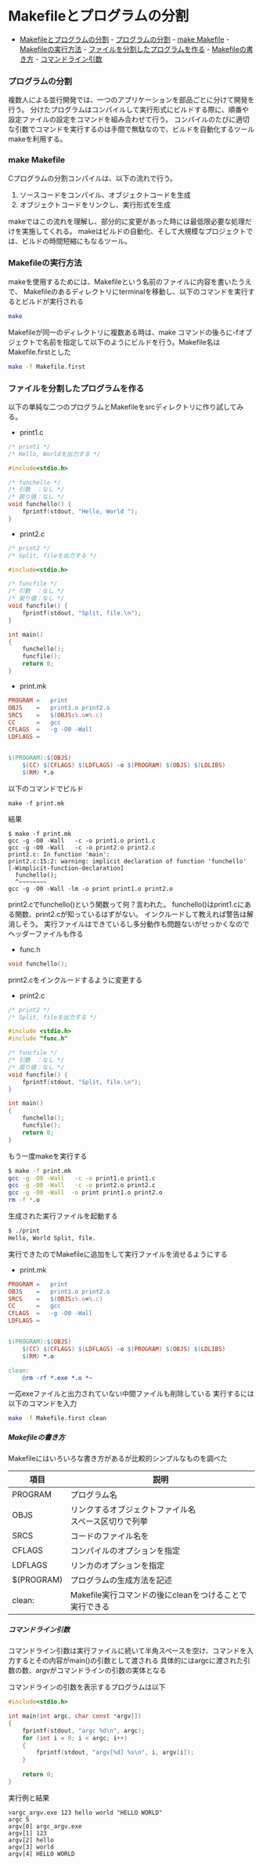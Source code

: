 # Makefileとプログラムの分割
<!-- TOC -->

- [Makefileとプログラムの分割](#makefileとプログラムの分割)
		- [プログラムの分割](#プログラムの分割)
		- [make Makefile](#make-makefile)
			- [Makefileの実行方法](#makefileの実行方法)
		- [ファイルを分割したプログラムを作る](#ファイルを分割したプログラムを作る)
				- [Makefileの書き方](#makefileの書き方)
				- [コマンドライン引数](#コマンドライン引数)

<!-- /TOC -->

### プログラムの分割
複数人による並行開発では、一つのアプリケーションを部品ごとに分けて開発を行う。
分けたプログラムはコンパイルして実行形式にビルドする際に、順番や設定ファイルの設定をコマンドを組み合わせて行う。
コンパイルのたびに適切な引数でコマンドを実行するのは手間で無駄なので、ビルドを自動化するツールmakeを利用する。

### make Makefile
Cプログラムの分割コンパイルは、以下の流れで行う。
1. ソースコードをコンパイル、オブジェクトコードを生成
2. オブジェクトコードをリンクし、実行形式を生成

makeではこの流れを理解し、部分的に変更があった時には最低限必要な処理だけを実施してくれる。
makeはビルドの自動化、そして大規模なプロジェクトでは、ビルドの時間短縮にもなるツール。

### Makefileの実行方法
makeを使用するためには、Makefileという名前のファイルに内容を書いたうえで、
Makefileのあるディレクトリにterminalを移動し、以下のコマンドを実行するとビルドが実行される
```bash
make
```
Makefileが同一のディレクトリに複数ある時は、make コマンドの後ろに-fオブジェクトで名前を指定して以下のようにビルドを行う。Makefile名はMakefile.firstとした
```bash
make -f Makefile.first
```

### ファイルを分割したプログラムを作る
 以下の単純な二つのプログラムとMakefileをsrcディレクトリに作り試してみる。

- print1.c
```C
/* print1 */
/* Hello, Worldを出力する */

#include<stdio.h>

/* funchello */
/* 引数　：なし */
/* 戻り値：なし */
void funchello() {
	fprintf(stdout, "Hello, World ");
}
```
- print2.c
```C
/* print2 */
/* Split, fileを出力する */

#include<stdio.h>

/* funcfile */
/* 引数　：なし */
/* 戻り値：なし */
void funcfile() {
	fprintf(stdout, "Split, file.\n");
}

int main()
{
	funchello();
	funcfile();
	return 0;
}
```
- print.mk
```Makefile
PROGRAM =	print
OBJS    =	print1.o print2.o
SRCS    =	$(OBJS:%.o=%.c)
CC      =	gcc
CFLAGS  =	-g -O0 -Wall
LDFLAGS =


$(PROGRAM):$(OBJS)
	$(CC) $(CFLAGS) $(LDFLAGS) -o $(PROGRAM) $(OBJS) $(LDLIBS)
	$(RM) *.o
```
以下のコマンドでビルド
```
make -f print.mk
```
結果
```
$ make -f print.mk
gcc -g -O0 -Wall   -c -o print1.o print1.c
gcc -g -O0 -Wall   -c -o print2.o print2.c
print2.c: In function 'main':
print2.c:15:2: warning: implicit declaration of function 'funchello' [-Wimplicit-function-declaration]
  funchello();
  ^~~~~~~~~
gcc -g -O0 -Wall -lm -o print print1.o print2.o
```
print2.cでfunchello()という関数って何？言われた。
funchello()はprint1.cにある関数、print2.cが知っているはずがない。
インクルードして教えれば警告は解消しそう。
実行ファイルはできているし多分動作も問題ないがせっかくなのでヘッダーファイルも作る

- func.h
```h
void funchello();
```
print2.cをインクルードするように変更する
- print2.c
```C
/* print2 */
/* Split, fileを出力する */

#include <stdio.h>
#include "func.h"

/* funcfile */
/* 引数　：なし */
/* 戻り値：なし */
void funcfile() {
	fprintf(stdout, "Split, file.\n");
}

int main()
{
	funchello();
	funcfile();
	return 0;
}
```
もう一度makeを実行する
```bash
$ make -f print.mk
gcc -g -O0 -Wall   -c -o print1.o print1.c
gcc -g -O0 -Wall   -c -o print2.o print2.c
gcc -g -O0 -Wall  -o print print1.o print2.o
rm -f *.o
```
生成された実行ファイルを起動する

```bash
$ ./print
Hello, World Split, file.
```
実行できたのでMakefileに追加をして実行ファイルを消せるようにする
- print.mk
```Makefile
PROGRAM =	print
OBJS    =	print1.o print2.o
SRCS    =	$(OBJS:%.o=%.c)
CC      =	gcc
CFLAGS  =	-g -O0 -Wall
LDFLAGS =


$(PROGRAM):$(OBJS)
	$(CC) $(CFLAGS) $(LDFLAGS) -o $(PROGRAM) $(OBJS) $(LDLIBS)
	$(RM) *.o

clean:
	@rm -rf *.exe *.o *~
```
一応exeファイルと出力されていない中間ファイルも削除している
実行するには以下のコマンドを入力
```bash
make -f Makefile.first clean
```
##### Makefileの書き方

Makefileにはいろいろな書き方があるが比較的シンプルなものを調べた

| 項目 | 説明 |
|---|---|
| PROGRAM | プログラム名 |
| OBJS | リンクするオブジェクトファイル名<br>スペース区切りで列挙 |
| SRCS | コードのファイル名を |
| CFLAGS | コンパイルのオプションを指定 |
| LDFLAGS | リンカのオプションを指定 |
| $(PROGRAM) | プログラムの生成方法を記述 |
| clean: | Makefile実行コマンドの後にcleanをつけることで実行できる |

##### コマンドライン引数
コマンドライン引数は実行ファイルに続いて半角スペースを空け、コマンドを入力するとその内容がmain()の引数として渡される
具体的にはargcに渡された引数の数、argvがコマンドラインの引数の実体となる

コマンドラインの引数を表示するプログラムは以下
```C
#include<stdio.h>

int main(int argc, char const *argv[])
{
	fprintf(stdout, "argc %d\n", argc);
	for (int i = 0; i < argc; i++)
	{
		fprintf(stdout, "argv[%d] %s\n", i, argv[i]);
	}
	
	return 0;
}

```
実行例と結果
```
>argc_argv.exe 123 hello world "HELLO WORLD"
argc 5
argv[0] argc_argv.exe
argv[1] 123
argv[2] hello
argv[3] world
argv[4] HELLO WORLD
```
